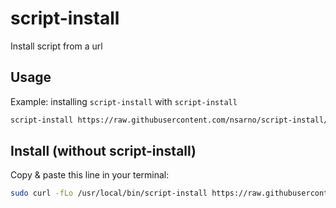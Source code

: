 # script-install
Install script from a url

## Usage

Example: installing `script-install` with `script-install`

```bash
script-install https://raw.githubusercontent.com/nsarno/script-install/master/script-install
```

## Install (without script-install)

Copy & paste this line in your terminal:

```bash
sudo curl -fLo /usr/local/bin/script-install https://raw.githubusercontent.com/nsarno/script-install/master/script-install && sudo chmod a+x /usr/local/bin/script-install
```
